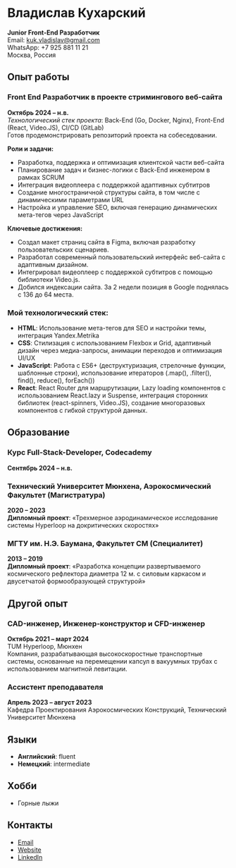 # Владислав Кухарский
**Junior Front-End Разработчик**  
Email: [kuk.vladislav@gmail.com](mailto:kuk.vladislav@gmail.com)  
WhatsApp: +7 925 881 11 21  
Москва, Россия  

## Опыт работы

### Front End Разработчик в проекте стримингового веб-сайта  
**Октябрь 2024 – н.в.**  
*Технологический стек проекта*: Back-End (Go, Docker, Nginx), Front-End (React, Video.JS), CI/CD (GitLab)  
Готов продемонстрировать репозиторий проекта на собеседовании.

**Роли и задачи:**
- Разработка, поддержка и оптимизация клиентской части веб-сайта
- Планирование задач и бизнес-логики с Back-End инженером в рамках SCRUM
- Интеграция видеоплеера с поддержкой адаптивных субтитров
- Создание многостраничной структуры сайта, в том числе с динамическими параметрами URL
- Настройка и управление SEO, включая генерацию динамических мета-тегов через JavaScript

**Ключевые достижения:**
- Создал макет страниц сайта в Figma, включая разработку пользовательских сценариев.
- Разработал современный пользовательский интерфейс веб-сайта с адаптивным дизайном.
- Интегрировал видеоплеер с поддержкой субтитров с помощью библиотеки Video.js.
- Добился индексации сайта. За 2 недели позиция в Google поднялась с 136 до 64 места.

### Мой технологический стек:
- **HTML**: Использование мета-тегов для SEO и настройки темы, интеграция Yandex.Metrika
- **CSS**: Стилизация с использованием Flexbox и Grid, адаптивный дизайн через медиа-запросы, анимации переходов и оптимизация UI/UX
- **JavaScript**: Работа с ES6+ (деструктуризация, стрелочные функции, шаблонные строки), использование итераторов (.map(), .filter(), find(), reduce(), forEach())
- **React**: React Router для маршрутизации, Lazy loading компонентов с использованием React.lazy и Suspense, интеграция сторонних библиотек (react-spinners, Video.JS), создание многоразовых компонентов с гибкой структурой данных.

## Образование

### Курс Full-Stack-Developer, Codecademy  
**Сентябрь 2024 – н.в.**

### Технический Университет Мюнхена, Аэрокосмический Факультет (Магистратура)  
**2020 – 2023**  
**Дипломный проект**: «Трехмерное аэродинамическое исследование системы Hyperloop на докритических скоростях»

### МГТУ им. Н.Э. Баумана, Факультет СМ (Специалитет)  
**2013 – 2019**  
**Дипломный проект**: «Разработка концепции развертываемого космического рефлектора диаметра 12 м. с силовым каркасом и двусетчатой формообразующей структурой»

## Другой опыт

### CAD-инженер, Инженер-конструктор и CFD-инженер  
**Октябрь 2021 – март 2024**  
TUM Hyperloop, Мюнхен  
Компания, разрабатывающая высокоскоростные транспортные системы, основанные на перемещении капсул в вакуумных трубах с использованием магнитной левитации.

### Ассистент преподавателя  
**Апрель 2023 – август 2023**  
Кафедра Проектирования Аэрокосмических Конструкций, Технический Университет Мюнхена

## Языки
- **Английский**: fluent
- **Немецкий**: intermediate

## Хобби
- Горные лыжи

## Контакты
- [Email](mailto:kuk.vladislav@gmail.com)
- [Website](https://severance.fun/)
- [LinkedIn](https://www.linkedin.com/in/vladislav-kukharskii/)
